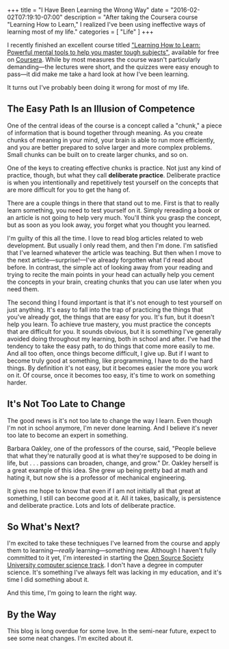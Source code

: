 +++
title = "I Have Been Learning the Wrong Way"
date = "2016-02-02T07:19:10-07:00"
description = "After taking the Coursera course \"Learning How to Learn,\" I realized I've been using ineffective ways of learning most of my life."
categories = [ "Life" ]
+++

I recently finished an excellent course titled
["Learning How to Learn: Powerful mental tools to help you master tough subjects"](https://www.coursera.org/learn/learning-how-to-learn),
available for free on [Coursera](https://www.coursera.org). While by most
measures the course wasn't particularly demanding—the lectures were short, and
the quizzes were easy enough to pass—it did make me take a hard look at how I've
been learning.

It turns out I've probably been doing it wrong for most of my life.

<!--more-->

## The Easy Path Is an Illusion of Competence

One of the central ideas of the course is a concept called a "chunk," a piece of
information that is bound together through meaning. As you create chunks of
meaning in your mind, your brain is able to run more efficiently, and you are
better prepared to solve larger and more complex problems. Small chunks can be
built on to create larger chunks, and so on.

One of the keys to creating effective chunks is practice. Not just any kind of
practice, though, but what they call **deliberate practice**. Deliberate
practice is when you intentionally and repetitively test yourself on the
concepts that are more difficult for you to get the hang of.

There are a couple things in there that stand out to me. First is that to really
learn something, you need to test yourself on it. Simply rereading a book or an
article is not going to help very much. You'll think you grasp the concept, but
as soon as you look away, you forget what you thought you learned.

I'm guilty of this all the time. I love to read blog articles related to web
development. But usually I only read them, and then I'm done. I'm satisfied that
I've learned whatever the article was teaching. But then when I move to the next
article—surprise!—I've already forgotten what I'd read about before. In
contrast, the simple act of looking away from your reading and trying to recite
the main points in your head can actually help you cement the concepts in your
brain, creating chunks that you can use later when you need them.

The second thing I found important is that it's not enough to test yourself on
just anything. It's easy to fall into the trap of practicing the things that
you've already got, the things that are easy for you. It's fun, but it doesn't
help you learn. To achieve true mastery, you must practice the concepts that are
difficult for you. It sounds obvious, but it is something I've generally avoided
doing throughout my learning, both in school and after. I've had the tendency to
take the easy path, to do things that come more easily to me. And all too often,
once things become difficult, I give up. But if I want to become truly good at
something, like programming, I have to do the hard things. By definition it's
not easy, but it becomes easier the more you work on it. Of course, once it
becomes too easy, it's time to work on something harder.

## It's Not Too Late to Change

The good news is it's not too late to change the way I learn. Even though I'm
not in school anymore, I'm never done learning. And I believe it's never too
late to become an expert in something.

Barbara Oakley, one of the professors of the course, said, "People believe that
what they're naturally good at is what they're supposed to be doing in life, but
. . . passions can broaden, change, and grow." Dr. Oakley herself is a great
example of this idea. She grew up being pretty bad at math and hating it, but
now she is a professor of mechanical engineering.

It gives me hope to know that even if I am not initially all that great at
something, I still can become good at it. All it takes, basically, is
persistence and deliberate practice. Lots and lots of deliberate practice.

## So What's Next?

I'm excited to take these techniques I've learned from the course and apply them
to learning—_really_ learning—something new. Although I haven't fully committed
to it yet, I'm interested in starting the
[Open Source Society University computer science track](https://github.com/open-source-society/computer-science).
I don't have a degree in computer science. It's something I've always felt was
lacking in my education, and it's time I did something about it.

And this time, I'm going to learn the right way.

## By the Way

This blog is long overdue for some love. In the semi-near future, expect to see
some neat changes. I'm excited about it.
